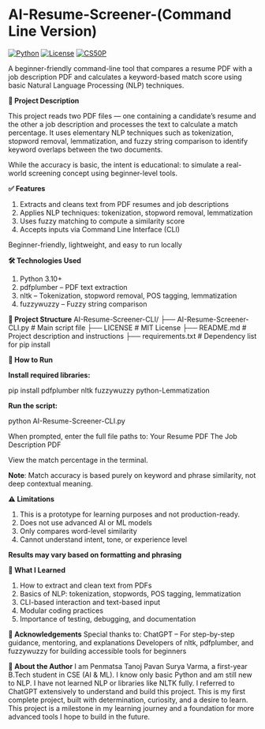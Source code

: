 # AI-Resume-Screener-(Command Line Version)

[![Python](https://img.shields.io/badge/python-3.13%2B-blue)](https://www.python.org/downloads/)
[![License](https://img.shields.io/badge/License-MIT-green.svg)](LICENSE)
[![CS50P](https://img.shields.io/badge/CS50P-Final%20Project-red.svg)](https://cs50.harvard.edu/python/)

A beginner-friendly command-line tool that compares a resume PDF with a job description PDF and calculates a keyword-based match score using basic Natural Language Processing (NLP) techniques.

**📌 Project Description**

This project reads two PDF files — one containing a candidate’s resume and the other a job description and processes the text to calculate a match percentage. It uses elementary NLP techniques such as tokenization, stopword removal, lemmatization, and fuzzy string comparison to identify keyword overlaps between the two documents.

While the accuracy is basic, the intent is educational: to simulate a real-world screening concept using beginner-level tools.

**✅ Features**
1) Extracts and cleans text from PDF resumes and job descriptions
2) Applies NLP techniques: tokenization, stopword removal, lemmatization
3) Uses fuzzy matching to compute a similarity score
4) Accepts inputs via Command Line Interface (CLI)

Beginner-friendly, lightweight, and easy to run locally

**🛠️ Technologies Used**
1) Python 3.10+
2) pdfplumber – PDF text extraction
3) nltk – Tokenization, stopword removal, POS tagging, lemmatization
4) fuzzywuzzy – Fuzzy string comparison

**📁 Project Structure**
AI-Resume-Screener-CLI/
├── AI-Resume-Screener-CLI.py      # Main script file
├── LICENSE                        # MIT License
├── README.md                      # Project description and instructions
├── requirements.txt               # Dependency list for pip install

**🚀 How to Run**

**Install required libraries:**

pip install pdfplumber nltk fuzzywuzzy python-Lemmatization

**Run the script:**

python AI-Resume-Screener-CLI.py

When prompted, enter the full file paths to:
Your Resume PDF
The Job Description PDF

View the match percentage in the terminal.

**Note**: Match accuracy is based purely on keyword and phrase similarity, not deep contextual meaning.

**⚠️ Limitations**
1) This is a prototype for learning purposes and not production-ready.
2) Does not use advanced AI or ML models
3) Only compares word-level similarity
4) Cannot understand intent, tone, or experience level

**Results may vary based on formatting and phrasing**

**🌱 What I Learned**
1) How to extract and clean text from PDFs
2) Basics of NLP: tokenization, stopwords, POS tagging, lemmatization
3) CLI-based interaction and text-based input
4) Modular coding practices
5) Importance of testing, debugging, and documentation

**🙏 Acknowledgements**
Special thanks to:
ChatGPT – For step-by-step guidance, mentoring, and explanations
Developers of nltk, pdfplumber, and fuzzywuzzy for building accessible tools for beginners

**👤 About the Author**
I am Penmatsa Tanoj Pavan Surya Varma, a first-year B.Tech student in CSE (AI & ML). I know only basic Python and am still new to NLP. I have not learned NLP or libraries like NLTK fully. I referred to ChatGPT extensively to understand and build this project. This is my first complete project, built with determination, curiosity, and a desire to learn. This project is a milestone in my learning journey and a foundation for more advanced tools I hope to build in the future.
